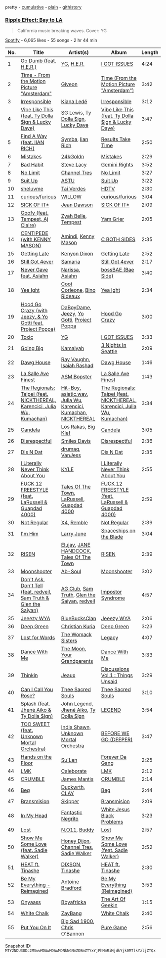 pretty - [cumulative](/playlists/cumulative/37i9dQZF1DX7q1woBjoKv7.md) - [plain](/playlists/plain/37i9dQZF1DX7q1woBjoKv7) - [githistory](https://github.githistory.xyz/mackorone/spotify-playlist-archive/blob/main/playlists/plain/37i9dQZF1DX7q1woBjoKv7)

### [Ripple Effect: Bay to LA ](https://open.spotify.com/playlist/37i9dQZF1DX7q1woBjoKv7)

> California music breaking waves\. Cover: YG

[Spotify](https://open.spotify.com/user/spotify) - 6,065 likes - 55 songs - 2 hr 44 min

| No. | Title | Artist(s) | Album | Length |
|---|---|---|---|---|
| 1 | [Go Dumb \(feat\. H.E.R.\)](https://open.spotify.com/track/18sGGoM0OlrZNyMqVFIqP7) | [YG](https://open.spotify.com/artist/0A0FS04o6zMoto8OKPsDwY), [H.E.R.](https://open.spotify.com/artist/3Y7RZ31TRPVadSFVy1o8os) | [I GOT ISSUES](https://open.spotify.com/album/4fu0jN1IzoaXgzCfqdjOjJ) | 4:24 |
| 2 | [Time \- From the Motion Picture "Amsterdam"](https://open.spotify.com/track/7nV3HScm7VfvyGdN5u6GNS) | [Giveon](https://open.spotify.com/artist/4fxd5Ee7UefO4CUXgwJ7IP) | [Time \(From the Motion Picture "Amsterdam"\)](https://open.spotify.com/album/3VDUN8potNxTgF520R642l) | 3:42 |
| 3 | [Irresponsible](https://open.spotify.com/track/3PIDY9vzQP6U8OLTYlcA50) | [Kiana Ledé](https://open.spotify.com/artist/7jZMxhsB8djyIbYmoiJSTs) | [Irresponsible](https://open.spotify.com/album/5Mv9dyRbKf8x90M86mibc0) | 3:12 |
| 4 | [Vibe Like This \(feat\. Ty Dolla $ign & Lucky Daye\)](https://open.spotify.com/track/1BBgFodwBymwOAhNN73YA9) | [SG Lewis](https://open.spotify.com/artist/0GG2cWaonE4JPrjcCCQ1EG), [Ty Dolla $ign](https://open.spotify.com/artist/7c0XG5cIJTrrAgEC3ULPiq), [Lucky Daye](https://open.spotify.com/artist/5Vuvs6Py2JRU7WiFDVsI7J) | [Vibe Like This \(feat\. Ty Dolla $ign & Lucky Daye\)](https://open.spotify.com/album/2tgmrPplyFqwRWQccriEaG) | 3:47 |
| 5 | [Find A Way \(feat\. IIAN RICH\)](https://open.spotify.com/track/2YdHD4RfCO2BHaSG5dRnoY) | [Symba](https://open.spotify.com/artist/06S3fr7xEES7e3QPXhu3ay), [Iian Rich](https://open.spotify.com/artist/0ol8OuPfXKB2NWco8XEKtR) | [Results Take Time](https://open.spotify.com/album/4pbph4ZWAanvsHlqztlFU9) | 2:50 |
| 6 | [Mistakes](https://open.spotify.com/track/4NAraLVJxtLPJhmKKVklKa) | [24kGoldn](https://open.spotify.com/artist/6fWVd57NKTalqvmjRd2t8Z) | [Mistakes](https://open.spotify.com/album/2gdsRtb1ckC5S0sC2VxwTJ) | 2:29 |
| 7 | [Bad Habit](https://open.spotify.com/track/4k6Uh1HXdhtusDW5y8Gbvy) | [Steve Lacy](https://open.spotify.com/artist/57vWImR43h4CaDao012Ofp) | [Gemini Rights](https://open.spotify.com/album/3Ks0eeH0GWpY4AU20D5HPD) | 3:52 |
| 8 | [No Limit](https://open.spotify.com/track/5U6PQ4fJo1yyTvmpvdcq3L) | [Channel Tres](https://open.spotify.com/artist/4cUkGQyhLFqKHBtL58HYVp) | [No Limit](https://open.spotify.com/album/1sdW3TsYbEtjdhnZHQhNpV) | 3:27 |
| 9 | [Suit Up](https://open.spotify.com/track/3ibqLmDKnUhxKLWIY2jqcL) | [ASTU](https://open.spotify.com/artist/7im6YMNQQpdI06Yn764gAi) | [Suit Up](https://open.spotify.com/album/20tAaqlEj2fT9I9CYB3ucE) | 3:22 |
| 10 | [sheluvme](https://open.spotify.com/track/6QPsWusy5itp7ip1hW7QNa) | [Tai Verdes](https://open.spotify.com/artist/2kCO8LXN1usaOPL3iEE28I) | [HDTV](https://open.spotify.com/album/6TIzz9Z4n03E5USTDzBweS) | 2:30 |
| 11 | [curious/furious](https://open.spotify.com/track/27dTFzAAiUrJ2C2hxRcCd5) | [WILLOW](https://open.spotify.com/artist/3rWZHrfrsPBxVy692yAIxF) | [curious/furious](https://open.spotify.com/album/5hlxPdHRPznZIxBna01A9Z) | 3:04 |
| 12 | [SICK OF IT\*](https://open.spotify.com/track/1G9Eww7gxSowO1RkcPXjmE) | [Jean Dawson](https://open.spotify.com/artist/7vNNmjV14SKQzlQAEg0BXP) | [SICK OF IT\*](https://open.spotify.com/album/0XQgGJpCDg08WjWbciFtMf) | 2:09 |
| 13 | [Goofy \(feat\. Tempest, Aj Claire\)](https://open.spotify.com/track/2np39YpyeoSyygoB694VNx) | [Zyah Belle](https://open.spotify.com/artist/09q46aTaAsSGoLID49Y6Sx), [Tempest](https://open.spotify.com/artist/2FBvlvG5TL6SPA2tCLiusa) | [Yam Grier](https://open.spotify.com/album/2KvfsMy0IQ2XRd5Rh7Ur2Q) | 2:05 |
| 14 | [CENTIPEDE \(with KENNY MASON\)](https://open.spotify.com/track/2JiDnbh3HRC6WekbH2gpXI) | [Amindi](https://open.spotify.com/artist/1xQIR56DxgWYZPUvOLRIua), [Kenny Mason](https://open.spotify.com/artist/4mwdnO2jZrMmMVrjcHsZBv) | [C BOTH SIDES](https://open.spotify.com/album/4L0umpEJcMerCrqZmzbhHc) | 2:35 |
| 15 | [Getting Late](https://open.spotify.com/track/4bYTTDFnNbakdU9NX8uMKj) | [Kenyon Dixon](https://open.spotify.com/artist/5AzjednUL6MFJP0dBic3be) | [Getting Late](https://open.spotify.com/album/3giodvWWNQIgilwpC9Fxfa) | 2:52 |
| 16 | [Still Got 4ever](https://open.spotify.com/track/0lT3BPJaW1LFCUjpxNHIaq) | [Samaria](https://open.spotify.com/artist/4FreKg40BVDMPRLGeubyku) | [Still Got 4ever](https://open.spotify.com/album/3G3kujnBjUxC2etYtHDto6) | 2:17 |
| 17 | [Never Gave feat\. Asiahn](https://open.spotify.com/track/62y4tnCtH6mTGTirrJde4V) | [Narissa](https://open.spotify.com/artist/5bOCbA2WfZgcFQyT64V76q), [Asiahn](https://open.spotify.com/artist/1mKtlPrXjWK6oIdk9cSOjs) | [bossBAE \(Bae Side\)](https://open.spotify.com/album/1qCfZ4RhOpVtecWLekWXy0) | 3:40 |
| 18 | [Yea Ight](https://open.spotify.com/track/4v6Lb2beBRzU1eQZ8hZ2eh) | [Coot Corleone](https://open.spotify.com/artist/1Vh6MAxEaUJusA1hwzrLhm), [Bino Rideaux](https://open.spotify.com/artist/3pcerTbRFAPvWWtAfySFWB) | [Yea Ight](https://open.spotify.com/album/6BkJVqRA8Z908TjEuASstQ) | 2:34 |
| 19 | [Hood Go Crazy \(with Jeezy, & Yo Gotti feat\. Project Poppa\)](https://open.spotify.com/track/5hmWEULPbvpLg3Ock95LXW) | [DaBoyDame](https://open.spotify.com/artist/53EmQSV3tRYsAlmM6kElwL), [Jeezy](https://open.spotify.com/artist/4yBK75WVCQXej1p04GWqxH), [Yo Gotti](https://open.spotify.com/artist/6Ha4aES39QiVjR0L2lwuwq), [Project Poppa](https://open.spotify.com/artist/3MN2N9m3oekgxhqCuTdv5E) | [Hood Go Crazy](https://open.spotify.com/album/7kM1KWD0wF0fMaboeOt1qU) | 3:00 |
| 20 | [Toxic](https://open.spotify.com/track/2JZYXjz0H86eOrXcTr0MIm) | [YG](https://open.spotify.com/artist/0A0FS04o6zMoto8OKPsDwY) | [I GOT ISSUES](https://open.spotify.com/album/4fu0jN1IzoaXgzCfqdjOjJ) | 3:33 |
| 21 | [Going Big](https://open.spotify.com/track/0vOBN9B9YqXNlAFCCqNtd5) | [Kamaiyah](https://open.spotify.com/artist/3XVpDdKav6C6zwlDXPhMEO) | [3 Nights In Seattle](https://open.spotify.com/album/4wEbi47t3VMFRPhMq7bl8W) | 2:09 |
| 22 | [Dawg House](https://open.spotify.com/track/4OWhcwHOnB7ZLGJI0Fo4oN) | [Ray Vaughn](https://open.spotify.com/artist/4yYYCSCDUTypErQMZv5iSg), [Isaiah Rashad](https://open.spotify.com/artist/6aaMZ3fcfLv4tEbmY7bjRM) | [Dawg House](https://open.spotify.com/album/1sjsLTzS0WxitdFmqvPpUW) | 1:46 |
| 23 | [La Salle Ave Finest](https://open.spotify.com/track/42LUCnp3xSC53cE8Mbc2J1) | [ASM Bopster](https://open.spotify.com/artist/3bqMC7DfAQr0ZbC7R8htLz) | [La Salle Ave Finest](https://open.spotify.com/album/39atEvh3fgFaCOen814VXi) | 1:43 |
| 24 | [The Regionals: Taipei \(feat\. NICKTHEREAL, Karencici, Julia Wu, Kumachan\)](https://open.spotify.com/track/0dKUOtfSILNo9GyWx9VIjk) | [Hit\-Boy](https://open.spotify.com/artist/6q3p11nP1p80Ey6LrOOSed), [asiatic.wav](https://open.spotify.com/artist/3tGCfr3ALXtQrYHPOm9OTx), [Julia Wu](https://open.spotify.com/artist/7pSH4sO2lXAxFKF6MkwORv), [Karencici](https://open.spotify.com/artist/6v6qfXRvTRGGsmGfDvtMIK), [Kumachan](https://open.spotify.com/artist/5DdhWWd83hbrWLXIVx129X), [NICKTHEREAL](https://open.spotify.com/artist/1fHw35wWkpOw05sswFSl70) | [The Regionals: Taipei \(feat\. NICKTHEREAL, Karencici, Julia Wu, Kumachan\)](https://open.spotify.com/album/5QTKfxYNGFJGIoaNpCSF8y) | 3:34 |
| 25 | [Candela](https://open.spotify.com/track/2GSdnh5WLJAj0fzbywWQkh) | [Los Rakas](https://open.spotify.com/artist/513odGmQbPb6hVERfJGeF0), [Big Klef](https://open.spotify.com/artist/4VZljMVEAhstVDTphJx2nT) | [Candela](https://open.spotify.com/album/6YOx8xZNUVtJZRV8euOHzo) | 3:05 |
| 26 | [Disrespectful](https://open.spotify.com/track/2VB8KK5Mpw5faIEuOpHhqJ) | [Smiles Davis](https://open.spotify.com/artist/6vjhuQY1IzfsaJJIKskfZD) | [Disrespectful](https://open.spotify.com/album/6lMQiGo4VMFgA2rzqQVL9I) | 2:36 |
| 27 | [Dis N Dat](https://open.spotify.com/track/47l61SN0LmVnzMc1jSpUdJ) | [drumaq](https://open.spotify.com/artist/6YxiJtz5oCCcDsMGiLNMh5), [VanJess](https://open.spotify.com/artist/0Ek89uaJyo6NfWK22awFvI) | [Dis N Dat](https://open.spotify.com/album/0ohVWsW5RSKamDG6oTvQRx) | 2:35 |
| 28 | [I Literally Never Think About You](https://open.spotify.com/track/2HMxow43AQQGcsMoi0YEcq) | [KYLE](https://open.spotify.com/artist/4qBgvVog0wzW75IQ48mU7v) | [I Literally Never Think About You](https://open.spotify.com/album/3dSrqg19hoTFp8AeI7MEeX) | 2:55 |
| 29 | [FUCK 12 FREESTYLE \(feat\. LaRussell & Guapdad 4000\)](https://open.spotify.com/track/0tqqTfWaegbzlTpDwCqwVN) | [Tales Of The Town](https://open.spotify.com/artist/1ZgPUEWXZparNifIcZgsKT), [LaRussell](https://open.spotify.com/artist/5PRPy7MZZhkM5CIVJvTAKM), [Guapdad 4000](https://open.spotify.com/artist/0NcPKaSNIHAM2RfioH9vMT) | [FUCK 12 FREESTYLE \(feat\. LaRussell & Guapdad 4000\)](https://open.spotify.com/album/1fMBLxMisK0A4QkiRARudn) | 2:59 |
| 30 | [Not Regular](https://open.spotify.com/track/79DqbC1YHMGkzGQeJqMjqq) | [X4](https://open.spotify.com/artist/7271ibB4SynaG8JFLqoxUg), [Remble](https://open.spotify.com/artist/65s98MYZ4xFpgKlUYS5XKw) | [Not Regular](https://open.spotify.com/album/6l01Xc6l1DE1QzGd6qGExz) | 2:39 |
| 31 | [I'm Him](https://open.spotify.com/track/0Pt6IuKRMnxuJpP8EZEVeo) | [Larry June](https://open.spotify.com/artist/1grN0519h2zYqpRtYbDZAl) | [Spaceships on the Blade](https://open.spotify.com/album/2aydhloXt99nJk9Nsu5AV4) | 3:04 |
| 32 | [RISEN](https://open.spotify.com/track/34OImRuWIDWmXazkQsUY2y) | [Elujay](https://open.spotify.com/artist/1CgbNAF3Stnz1Tpipu3xdO), [JANE HANDCOCK](https://open.spotify.com/artist/2wgW0CiQRwbWlkT6nM8suD), [Tales Of The Town](https://open.spotify.com/artist/1ZgPUEWXZparNifIcZgsKT) | [RISEN](https://open.spotify.com/album/47DHGHxFBNj2oq66AefWxF) | 2:39 |
| 33 | [Moonshooter](https://open.spotify.com/track/4Js5w5HGoSdv7O79RmmEXr) | [Ab\-Soul](https://open.spotify.com/artist/0g9vAlRPK9Gt3FKCekk4TW) | [Moonshooter](https://open.spotify.com/album/0e59aDltSERCndLyQwiBlb) | 3:02 |
| 34 | [Don't Ask, Don't Tell \(feat\. redveil, Sam Truth & Glen the Saiyan\)](https://open.spotify.com/track/1TpqQGpvD1yZVdzuy4WqW8) | [AG Club](https://open.spotify.com/artist/22KyrgRdE2K6aB5wtZls3c), [Sam Truth](https://open.spotify.com/artist/6vyaBinA0tnzsoiX4GEboa), [Glen the Saiyan](https://open.spotify.com/artist/7vHpwq0fPbCFXXEfZ0O135), [redveil](https://open.spotify.com/artist/5BwsX8bXOFC1YnqSlyfOKM) | [Impostor Syndrome](https://open.spotify.com/album/074Nlnf3EYwLgop0k5Lay6) | 4:57 |
| 35 | [Jeeezy WYA](https://open.spotify.com/track/2stq5NpGRf75lIYqwgchHB) | [BlueBucksClan](https://open.spotify.com/artist/1l61CX1j6go8arTjPH9wy0) | [Jeeezy WYA](https://open.spotify.com/album/5M73hOaCr71mvgIDlw7vq4) | 2:06 |
| 36 | [Deep Green](https://open.spotify.com/track/0hHnuKAlRRLyG7bYg474B8) | [Christian Kuria](https://open.spotify.com/artist/4uaGojdWj4H6cTJydZUPWG) | [Deep Green](https://open.spotify.com/album/6c2FgkDmUjHtgXjTa59SfF) | 3:23 |
| 37 | [Lost for Words](https://open.spotify.com/track/4Jco8gZvhcyeA9N9ewmVoO) | [The Womack Sisters](https://open.spotify.com/artist/6BjLHAiun9TeqC55KB3L6s) | [Legacy](https://open.spotify.com/album/5tBLuFQ37bt5wonj67qS4R) | 4:07 |
| 38 | [Dance With Me](https://open.spotify.com/track/3L4Z1OrliUmNUcZzmpYZSZ) | [The Moon](https://open.spotify.com/artist/4RPxNhKx7KOJoOSZdKC3NM), [Your Grandparents](https://open.spotify.com/artist/4H2uN93zRcRAVmTINvxuiq) | [Dance With Me](https://open.spotify.com/album/42zG2fJAyTeTJaTfSDq0Xd) | 3:33 |
| 39 | [Thinkin](https://open.spotify.com/track/7CjRjRT7dEUwTxc1sSe5e2) | [Jeaux](https://open.spotify.com/artist/3KufTVL1C3PZb9ZfO1GNne) | [Discussions Vol.1 : Things Unsaid](https://open.spotify.com/album/27ypPO6FWCiZPMGNsXJRFQ) | 3:29 |
| 40 | [Can I Call You Rose?](https://open.spotify.com/track/7wnj1zRcZVlPNJ58shwl7h) | [Thee Sacred Souls](https://open.spotify.com/artist/0oK5D6uPhGu4Jk2dbZfodU) | [Thee Sacred Souls](https://open.spotify.com/album/0UKT9me1zkVDmah2MjmCma) | 3:10 |
| 41 | [Splash \(feat\. Jhené Aiko & Ty Dolla $ign\)](https://open.spotify.com/track/5Ip2VxpYt1dCD7MKmjrw52) | [John Legend](https://open.spotify.com/artist/5y2Xq6xcjJb2jVM54GHK3t), [Jhené Aiko](https://open.spotify.com/artist/5ZS223C6JyBfXasXxrRqOk), [Ty Dolla $ign](https://open.spotify.com/artist/7c0XG5cIJTrrAgEC3ULPiq) | [LEGEND](https://open.spotify.com/album/48XBEHGNh0oVF5foY3ZtvT) | 3:54 |
| 42 | [TOO SWEET \(feat\. Unknown Mortal Orchestra\)](https://open.spotify.com/track/4KKBXabgRHOEaymumXg6Of) | [India Shawn](https://open.spotify.com/artist/7g0SC4F149FUX5rKFuSpqL), [Unknown Mortal Orchestra](https://open.spotify.com/artist/1LeVJ5GPeYDOVUjxx1y7Rp) | [BEFORE WE GO \(DEEPER\)](https://open.spotify.com/album/1jjRcl74wjmB132Sr5T9YT) | 3:47 |
| 43 | [Hands on the Floor](https://open.spotify.com/track/0dXjSZ5dX51mZaynbdQeWH) | [Su'Lan](https://open.spotify.com/artist/5Z76BEGQXFYvZxbJx9fL4g) | [Forever Da Gang](https://open.spotify.com/album/1DWBzaZdbcePhYHTDOfi8p) | 2:25 |
| 44 | [LMK](https://open.spotify.com/track/1CWXVSHqX7G6Dc5jGoe9OC) | [Caleborate](https://open.spotify.com/artist/7bpDJUH5hnffIYHID6h3Et) | [LMK](https://open.spotify.com/album/4nXUBBW0PLSrqv5X7DwejL) | 2:12 |
| 45 | [CRUMBLE](https://open.spotify.com/track/1ud2gKMwBIK5XkePiIr16r) | [James Mantis](https://open.spotify.com/artist/0HzRhsDxi3nyKikga3GW5r) | [CRUMBLE](https://open.spotify.com/album/3tukKF6gkRQ7OIWu3kse3j) | 2:14 |
| 46 | [Beg](https://open.spotify.com/track/0EjypH9hvvfx1a3llEuMFt) | [Duckwrth](https://open.spotify.com/artist/6I3MElirhT5t6Kf7p0hGk9), [CLAY](https://open.spotify.com/artist/20aPu5vizjmoX2A7f7AOWL) | [Beg](https://open.spotify.com/album/2PxlxfPhwD7ys7kkXJVViU) | 2:44 |
| 47 | [Bransmision](https://open.spotify.com/track/0TqplHoRImbR3tbvIpz1Hi) | [Skipper](https://open.spotify.com/artist/6kXYz9AWM0zp233hM4BT8j) | [Bransmision](https://open.spotify.com/album/498pI2V2dp1s3JNQFHkiRB) | 2:09 |
| 48 | [In My Head](https://open.spotify.com/track/5NqsxLFlVSyfHPQDfxBa7J) | [Fantastic Negrito](https://open.spotify.com/artist/5QXLMdpKeByOo5ypH9gT13) | [White Jesus Black Problems](https://open.spotify.com/album/4C87UAmhJ3nhATyp9nCI4i) | 3:23 |
| 49 | [Lost](https://open.spotify.com/track/0oVOrxLL47EjTeK1dUfGdT) | [N.O11](https://open.spotify.com/artist/6hj8AeuZ0u6fmYtZ0jox9j), [Buddy](https://open.spotify.com/artist/6PDLwWvgYNMfBRLqC1h5cJ) | [Lost](https://open.spotify.com/album/6zhMZclQrB9uxdrdCOvPpZ) | 2:57 |
| 50 | [Show Me Some Love \(feat\. Sadie Walker\)](https://open.spotify.com/track/4qUx0Q2kGLwjkweKThS3rj) | [Honey Dijon](https://open.spotify.com/artist/0XfQBWgzisaS9ltDV9bXAS), [Channel Tres](https://open.spotify.com/artist/4cUkGQyhLFqKHBtL58HYVp), [Sadie Walker](https://open.spotify.com/artist/0clxMTSb1Z3gtdx4A1SRwV) | [Show Me Some Love \(feat\. Sadie Walker\)](https://open.spotify.com/album/2eWGZxSgyBoixLT4t76AXI) | 3:52 |
| 51 | [HEAT ft\. Tinashe](https://open.spotify.com/track/36NukHQiatLeLFXI5eTP1L) | [DIXSON](https://open.spotify.com/artist/61677A13kBwbTfqECI65p8), [Tinashe](https://open.spotify.com/artist/0NIIxcxNHmOoyBx03SfTCD) | [HEAT ft\. Tinashe](https://open.spotify.com/album/0T3FKOvUtfRSrJGq9HyFrx) | 2:30 |
| 52 | [Be My Everything \- Reimagined](https://open.spotify.com/track/2gOdvR5niu4OsTOd12coeQ) | [Antoine Bradford](https://open.spotify.com/artist/1FYE37rOHOrxO1lHAQUkCl) | [Be My Everything \(Reimagined\)](https://open.spotify.com/album/3INyxMUu4b0eJMuQ0HkVbB) | 3:53 |
| 53 | [Onyaass](https://open.spotify.com/track/1zO94B3SsDj3bDYmRx6jpW) | [Bbyafricka](https://open.spotify.com/artist/019gRg7DezPMbaI1xRZD6W) | [The Art Of Geekin](https://open.spotify.com/album/7inR0Spufa5V0ngQb5n4RP) | 1:15 |
| 54 | [White Chalk](https://open.spotify.com/track/42oUrUl65rETqjhls8hjlK) | [ZayBang](https://open.spotify.com/artist/4knZcINThe7rbCYx0FVewG) | [White Chalk](https://open.spotify.com/album/65HXrr6mKuDCmImOzYgDnM) | 2:40 |
| 55 | [Put You On It](https://open.spotify.com/track/65ZiQebeLHuV4105IIiPu9) | [Big Sad 1900](https://open.spotify.com/artist/6CPTMFjo7Sq3ACuzHsXVkt), [Chris O'Bannon](https://open.spotify.com/artist/0x3uLrfIo751mWzFlyVEn9) | [Pure Game](https://open.spotify.com/album/55xbfrYtqvidjibJmMxjUG) | 2:56 |

Snapshot ID: `MTY2NDU3ODc2MSwwMDAwMDAwMDNkNGNmZDBmZTYxYjFhMmRiMjdkYjk0MTlkYzljZTQx`
